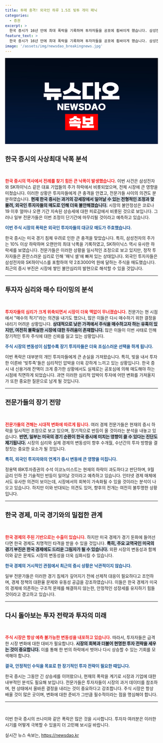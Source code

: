 ```yaml
---
title: 투매 충격! 외국인 하루 1.5조 빚투 개미 패닉
categories:
  - 증권
excerpt: >
  한국 증시가 16년 만에 최대 폭락을 기록하며 투자자들을 공포에 휩싸이게 했습니다. 삼성전자가 10% 하락, SK하이닉스와 현대차도 큰 타격을 입은 가운데, 전문가들은 일시 조정과 경기 침체 우려로 나뉘어 전망을 세우고 있습니다. 이날 하루에만 235조 원이 증발한 시장에서 개인투자자들은 비명을 지르고 있습니다.
feature_text: >
  한국 증시가 16년 만에 최대 폭락을 기록하며 투자자들을 공포에 휩싸이게 했습니다. 삼성전자가 10% 하락, SK하이닉스와 현대차도 큰 타격을 입은 가운데, 전문가들은 일시 조정과 경기 침체 우려로 나뉘어 전망을 세우고 있습니다. 이날 하루에만 235조 원이 증발한 시장에서 개인투자자들은 비명을 지르고 있습니다.
image: '/assets/img/newsdao_breakingnews.jpg'
---
```


<p><img src="/assets/img/newsdao_breakingnews.jpg" alt="ranknews 속보" /></p>

<h2 data-ke-size="size26">한국 증시의 사상최대 낙폭 분석</h2>

<p data-ke-size="size16">&nbsp;</p>  

<p><b><span style="color: #ee2323;">한국 증시의 역사에서 전례를 찾기 힘든 큰 낙폭이 발생했습니다.</span></b> 이번 사건은 삼성전자와 SK하이닉스 같은 대표 기업들의 주가 하락에서 비롯되었으며, 전체 시장에 큰 영향을 미쳤습니다. 이러한 상황은 투자자들에게 큰 충격을 안겼고, 전문가들 사이의 의견도 분분하였습니다. <b><span style="background-color: #21538527;">현재 한국 증시는 과거의 강세장에서 일어날 수 있는 전형적인 조정과 맞물려, 외국인 투자자들의 매도로 인해 더욱 불안해졌습니다.</span></b> 시장의 불안정성은 코로나19 이후 얼마나 오랜 기간 지속된 상승세에 대한 피로감에서 비롯된 것으로 보입니다. 그러나 일부 전문가들은 이번 조정이 단기간에 마무리될 것이라고 예측하고 있습니다. </p>

<p><b><span style="color: #1a5490;">이번 주식 시장의 폭락은 외국인 투자자들의 대규모 매도가 주효했습니다.</span></b> </p>

<p>한국 증시는 미국 경기 침체 우려로 인한 큰 충격을 맞았습니다. 특히, 삼성전자의 주가는 10% 이상 하락하며 오랜만의 최대 낙폭을 기록하였고, SK하이닉스 역시 유사한 하락세를 보였습니다. 전문가들은 이러한 상황을 일시적인 조정으로 보고 있지만, 정작 투자자들은 혼란스러운 심리로 인해 '패닉 셀'에 빠져 있는 상태입니다. 외국인 투자자들은 삼성전자와 SK하이닉스를 포함하여 약 2조3000억 원에 달하는 주식을 매도했습니다. 최근의 증시 부진은 시장에 쌓인 불안심리의 발현으로 해석할 수 있을 것입니다.</p>

<hr>

<h2 data-ke-size="size26">투자자 심리와 매수 타이밍의 분석</h2>

<p data-ke-size="size16">&nbsp;</p>  

<p><b><span style="color: #ee2323;">투자자들의 심리가 크게 위축되면서 시장이 더욱 맥없이 무너졌습니다.</span></b> 전문가는 현 시점에서 "매수의 적기"라는 의견을 내기도 했으나, 많은 이들은 다시 매수하기 위한 결정을 내리기 어려운 상황입니다. <b><span style="background-color: #21538527;">상대적으로 낮은 가격에서 주식을 매수하고자 하는 유혹이 있지만, 여전히 불확실한 시장에 대한 두려움이 존재합니다.</span></b> 많은 이들이 이번 사태로 인해 장기적인 투자 주식에 대한 신뢰를 잃고 있는 상황입니다. </p>

<p><b><span style="color: #1a5490;">주식 시장의 변동성이 심할수록 장기 투자자들은 더욱 조심스러운 선택을 하게 됩니다.</span></b> </p>

<p>이번 폭락은 대부분의 개인 투자자들에게 큰 손실을 가져왔습니다. 특히, 빚을 내서 투자한 이른바 '빚투족'들은 심리적인 압박을 더욱 강하게 느끼고 있는 상황입니다. 한국 증시 내 신용거래 잔액이 크게 증가한 상황에서도 실제로는 공포심에 의해 매도해야 하는 시점에 직면하게 되었습니다. 과연 이러한 심리적 압박이 투자에 어떤 변화를 가져올지가 또한 중요한 질문으로 남게 될 것입니다.</p>

<hr>

<h2 data-ke-size="size26">전문가들의 장기 전망</h2>

<p data-ke-size="size16">&nbsp;</p>  

<p><b><span style="color: #ee2323;">전문가들의 견해는 시대적 변화에 따르게 됩니다.</span></b> 여러 경제 전문가들은 현재의 증시 하락을 일시적인 조정으로 보고 있으며, 장기적으로 반등이 올 것이라는 분석을 내놓고 있습니다. <b><span style="background-color: #21538527;">반면, 일부는 미국의 경기 순환이 한국 증시에 미치는 영향이 클 수 있다는 진단도 제기됩니다.</span></b> 시장의 심리와 실제 경제의 변동성이 향후 수개월, 수년간의 투자 방향을 결정짓는 중요한 요소가 될 것입니다. </p>

<p><b><span style="color: #1a5490;">특히, 외국인 투자자와의 연계가 증시 변동에 큰 영향을 미칩니다.</span></b> </p>

<p>정용택 IBK투자증권의 수석 이코노미스트는 현재의 하락이 과도하다고 판단하며, 9월 금리 인하 전 기술적인 반등이 일어날 것이라고 예측하고 있습니다. 인터넷 경제 매체에서도 유사한 의견이 보이는데, 시장에서의 회복이 가속화될 수 있을 것이라는 분석이 나오고 있습니다. 하지만 이와 반대되는 의견도 있어, 향후의 전개는 여전히 불투명한 상황입니다. </p>

<hr>

<h2 data-ke-size="size26">한국 경제, 미국 경기와의 밀접한 관계</h2>

<p data-ke-size="size16">&nbsp;</p>  

<p><b><span style="color: #ee2323;">한국 경제의 주된 기반으로는 수출이 있습니다.</span></b> 하지만 미국 경제가 경기 둔화에 들어선다면 한국 경제도 치명적인 타격을 받을 수 있을 것입니다. <b><span style="background-color: #21538527;">특히, 주요 교역국인 미국의 경기 부진은 한국 경제에도 드리운 그림자가 될 수 있습니다.</span></b> 외환 시장의 변동성과 함께 이와 같은 문제도 시장의 변동성을 더욱 심화시킬 수 있습니다.</p>

<p><b><span style="color: #1a5490;">한국 경제의 거시적인 관점에서 최근의 증시 상황은 낙관적이지 않습니다.</span></b> </p>

<p>일부 전문가들은 이러한 경기 침체가 깊어지기 전에 선제적 대응이 필요하다고 조언하며, 경제 정책의 대환율 문제와 유동성 공급을 강조하였습니다. 이들은 한국 경제가 미국의 경제에 의존하는 구조적 문제를 해결하지 않는한, 안정적인 성장세를 유지하기 힘들 것이라고 경고하고 있습니다. </p>

<hr>

<h2 data-ke-size="size26">다시 돌아보는 투자 전략과 투자의 미래</h2>

<p data-ke-size="size16">&nbsp;</p>  

<p><b><span style="color: #ee2323;">주식 시장은 항상 예측 불가능한 변동성을 내포하고 있습니다.</span></b> 따라서, 투자자들은 급격한 시장 변화에 대한 대비가 필요합니다. <b><span style="background-color: #21538527;">시장의 회복과 더불어 현명한 투자 전략을 세우는 것이 중요합니다.</span></b> 이를 통해 한 번의 하락에서 벗어나 다시 상승할 수 있는 기회를 모색해야 합니다.</p>

<p><b><span style="color: #1a5490;">결국, 안정적인 수익을 목표로 한 장기적인 투자 전략이 필요한 때입니다.</span></b> </p>

<p>한국 증시는 그동안 긴 상승세를 이어왔으나, 현재의 폭락을 계기로 시장과 기업에 대한 내부적인 분석도 필요해 보입니다. 전문가들은 투자자들이 시장의 과거 데이터를 참조하며, 현 상태에서 올바른 결정을 내리는 것이 중요하다고 강조합니다. 주식 시장은 항상 배울 것이 많은 곳이며, 변화에 대한 준비가 그만큼 필수적이라는 점을 명심해야 합니다. </p>

<hr>

<p data-ke-size="size16">&nbsp;</p> 

<p>이번 한국 증시의 쓰나미와 같은 폭락은 많은 것을 시사합니다. 투자자 여러분은 이러한 시기를 어떻게 극복할 수 있을지 더 고민해 보시길 바랍니다.</p>
실시간 뉴스 속보는, <a href="https://newsdao.kr" rel="dofollow">https://newsdao.kr</a>



